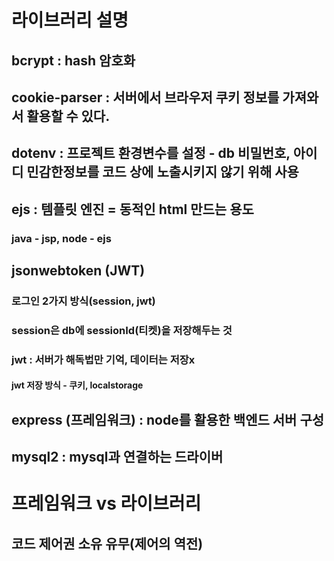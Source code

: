 # 라이브러리 설명

## bcrypt : hash 암호화

## cookie-parser : 서버에서 브라우저 쿠키 정보를 가져와서 활용할 수 있다.

## dotenv : 프로젝트 환경변수를 설정 - db 비밀번호, 아이디 민감한정보를 코드 상에 노출시키지 않기 위해 사용

## ejs : 템플릿 엔진 = 동적인 html 만드는 용도
### java - jsp, node - ejs

## jsonwebtoken (JWT) 
### 로그인 2가지 방식(session, jwt)
### session은 db에 sessionId(티켓)을 저장해두는 것
### jwt : 서버가 해독법만 기억, 데이터는 저장x
#### jwt 저장 방식 - 쿠키, localstorage

## express (프레임워크) : node를 활용한 백엔드 서버 구성

## mysql2 : mysql과 연결하는 드라이버

# 프레임워크 vs 라이브러리
## 코드 제어권 소유 유무(제어의 역전)
